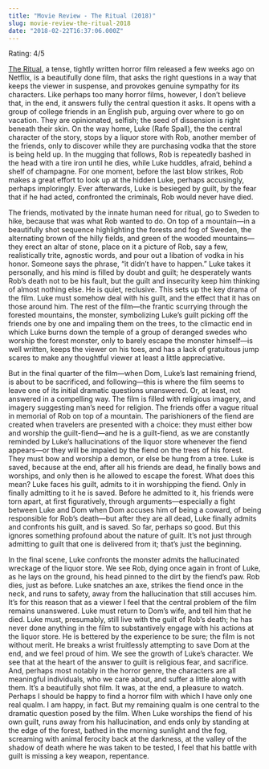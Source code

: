 ```yaml
---
title: "Movie Review - The Ritual (2018)"
slug: movie-review-the-ritual-2018
date: "2018-02-22T16:37:06.000Z"
---
```


Rating: 4/5

[The Ritual](http://www.imdb.com/title/tt5638642/?ref_=nv*sr_1), a tense, tightly written horror film released a few weeks ago on Netflix, is a beautifully done film, that asks the right questions in a way that keeps the viewer in suspense, and provokes genuine sympathy for its characters. Like perhaps too many horror films, however, I don’t believe that, in the end, it answers fully the central question it asks. It opens with a group of college friends in an English pub, arguing over where to go on vacation. They are opinionated, selfish; the seed of dissension is right beneath their skin. On the way home, Luke (Rafe Spall), the the central character of the story, stops by a liquor store with Rob, another member of the friends, only to discover while they are purchasing vodka that the store is being held up. In the mugging that follows, Rob is repeatedly bashed in the head with a tire iron until he dies, while Luke huddles, afraid, behind a shelf of champagne. For one moment, before the last blow strikes, Rob makes a great effort to look up at the hidden Luke, perhaps accusingly, perhaps imploringly. Ever afterwards, Luke is besieged by guilt, by the fear that if he had acted, confronted the criminals, Rob would never have died.

The friends, motivated by the innate human need for ritual, go to Sweden to hike, because that was what Rob wanted to do. On top of a mountain—in a beautifully shot sequence highlighting the forests and fog of Sweden, the alternating brown of the hilly fields, and green of the wooded mountains—they erect an altar of stone, place on it a picture of Rob, say a few, realistically trite, agnostic words, and pour out a libation of vodka in his honor. Someone says the phrase, “it didn’t have to happen.” Luke takes it personally, and his mind is filled by doubt and guilt; he desperately wants Rob’s death not to be his fault, but the guilt and insecurity keep him thinking of almost nothing else. He is quiet, reclusive. This sets up the key drama of the film. Luke must somehow deal with his guilt, and the effect that it has on those around him. The rest of the film—the frantic scurrying through the forested mountains, the monster, symbolizing Luke’s guilt picking off the friends one by one and impaling them on the trees, to the climactic end in which Luke burns down the temple of a group of deranged swedes who worship the forest monster, only to barely escape the monster himself—is well written, keeps the viewer on his toes, and has a lack of gratuitous jump scares to make any thoughtful viewer at least a little appreciative.

But in the final quarter of the film—when Dom, Luke’s last remaining friend, is about to be sacrificed, and following—this is where the film seems to leave one of its initial dramatic questions unanswered. Or, at least, not answered in a compelling way. The film is filled with religious imagery, and imagery suggesting man’s need for religion. The friends offer a vague ritual in memorial of Rob on top of a mountain. The parishioners of the fiend are created when travelers are presented with a choice: they must either bow and worship the guilt-fiend—and he is a guilt-fiend, as we are constantly reminded by Luke’s hallucinations of the liquor store whenever the fiend appears—or they will be impaled by the fiend on the trees of his forest. They must bow and worship a demon, or else be hung from a tree. Luke is saved, because at the end, after all his friends are dead, he finally bows and worships, and only then is he allowed to escape the forest. What does this mean? Luke faces his guilt, admits to it in worshipping the fiend. Only in finally admitting to it he is saved. Before he admitted to it, his friends were torn apart, at first figuratively, through arguments—especially a fight between Luke and Dom when Dom accuses him of being a coward, of being responsible for Rob’s death—but after they are all dead, Luke finally admits and confronts his guilt, and is saved. So far, perhaps so good. But this ignores something profound about the nature of guilt. It’s not just through admitting to guilt that one is delivered from it; that’s just the beginning.

In the final scene, Luke confronts the monster admits the hallucinated wreckage of the liquor store. We see Rob, dying once again in front of Luke, as he lays on the ground, his head pinned to the dirt by the fiend’s paw. Rob dies, just as before. Luke snatches an axe, strikes the fiend once in the neck, and runs to safety, away from the hallucination that still accuses him. It’s for this reason that as a viewer I feel that the central problem of the film remains unanswered. Luke must return to Dom’s wife, and tell him that he died. Luke must, presumably, still live with the guilt of Rob’s death; he has never done anything in the film to substantively engage with his actions at the liquor store. He is bettered by the experience to be sure; the film is not without merit. He breaks a wrist fruitlessly attempting to save Dom at the end, and we feel proud of him. We see the growth of Luke’s character. We see that at the heart of the answer to guilt is religious fear, and sacrifice. And, perhaps most notably in the horror genre, the characters are all meaningful individuals, who we care about, and suffer a little along with them. It’s a beautifully shot film. It was, at the end, a pleasure to watch. Perhaps I should be happy to find a horror film with which I have only one real qualm. I am happy, in fact. But my remaining qualm is one central to the dramatic question posed by the film. When Luke worships the fiend of his own guilt, runs away from his hallucination, and ends only by standing at the edge of the forest, bathed in the morning sunlight and the fog, screaming with animal ferocity back at the darkness, at the valley of the shadow of death where he was taken to be tested, I feel that his battle with guilt is missing a key weapon, repentance.
